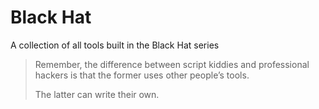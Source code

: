 # Black Hat

A collection of all tools built in the Black Hat series


>Remember, the difference between script kiddies and professional hackers is that the former uses other people’s tools. 
>
>The latter can write their own.
